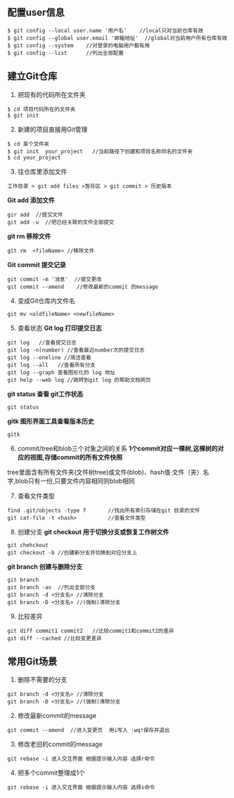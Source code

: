 




## 配置user信息
```
$ git config --local user.name '用户名'	//local只对当前仓库有效
$ git config --global user.email '邮箱地址'  //global对当前用户所有仓库有效
$ git config --system    //对登录的电脑用户都有用
$ git config --list      //列出全部配置
```

## 建立Git仓库
1. 把现有的代码所在文件夹
```
$ cd 项目代码所在的文件夹
$ git init
```

2. 新建的项目直接用Git管理
```
$ cd 某个文件夹
$ git init  your_project   //当前路径下创建和项目名称同名的文件夹
$ cd your_project
```

3. 往仓库里添加文件
```
工作目录 > git add files >暂存区 > git commit > 历史版本
```

**Git add 添加文件**

```
gir add  //提交文件
git add -u 	//把已经关联的文件全部提交
```

**git rm 移除文件**

```
git rm  <fileName> //移除文件
```

**Git commit 提交记录**

```
git commit -m '消息'  //提交更改
git commit --amend    //修改最新的commit 的message
```

4. 变成Git仓库内文件名
```
git mv <oldfileName> <newfileName>
```

5. 查看状态
**Git log 打印提交日志**

```
git log   //查看提交日志
git log -n(number) //查看最近number次的提交日志
git log --oneline //简洁查看
git log --all	//查看所有分支
git log --graph 查看图形化的 log 地址
git help --web log //跳转到git log 的帮助文档网页
```

**git status 查看 git工作状态**

```
git status
```

**gitk 图形界面工具查看版本历史**

```
gitk
```

6. commit/tree和blob三个对象之间的关系
**1个commit对应一棵树,这棵树的对应的视图,存储commit的所有文件快照** 

tree里面含有所有文件夹(文件树tree)或文件(blob)、hash值·文件（夹）名字,blob只有一份,只要文件内容相同则blob相同


7. 查看文件类型
 ```
find .git/objects -type f		//找出所有索引存储在git 目录的文件
git cat-file -t <hash>			//查看文件类型
```

8. 创建分支
**git checkout 用于切换分支或恢复工作树文件**

```
git chehckout
git checkout -b //创建新分支并切换到对应分支上
```

**git branch 创建与删除分支**

```
git branch
git branch -av  //列出全部分支
git branch -d <分支名> //清除分支
git branch -D <分支名> //(强制)清除分支
```

9. 比较差异
```
git diff commit1 commit2   //比较commit1和commit2的差异
git diff --cached //比较变更差异
```


## 常用Git场景
1. 删除不需要的分支
```
git branch -d <分支名> //清除分支
git branch -D <分支名> //(强制)清除分支
```
2. 修改最新commit的message
```
git commit --amend	//进入变更页  用i写入 :wq!保存并退出
```
3. 修改老旧的commit的message
```
git rebase -i 进入交互界面 根据提示输入内容 选择r命令
```
4. 把多个commit整理成1个
```
git rebase -i 进入交互界面 根据提示输入内容 选择s命令
```
